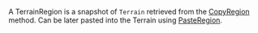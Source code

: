 A TerrainRegion is a snapshot of `Terrain` retrieved from the [CopyRegion](https://developer.roblox.com/api-reference/function/Terrain/CopyRegion) method. Can be later pasted into the Terrain using [PasteRegion](https://developer.roblox.com/api-reference/function/Terrain/PasteRegion).